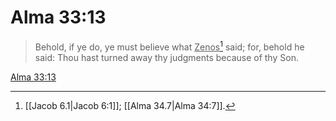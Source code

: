 # Alma 33:13

> Behold, if ye do, ye must believe what <u>Zenos</u>[^a] said; for, behold he said: Thou hast turned away thy judgments because of thy Son.

[Alma 33:13](https://www.churchofjesuschrist.org/study/scriptures/bofm/alma/33?lang=eng&id=p13#p13)


[^a]: [[Jacob 6.1|Jacob 6:1]]; [[Alma 34.7|Alma 34:7]].  
